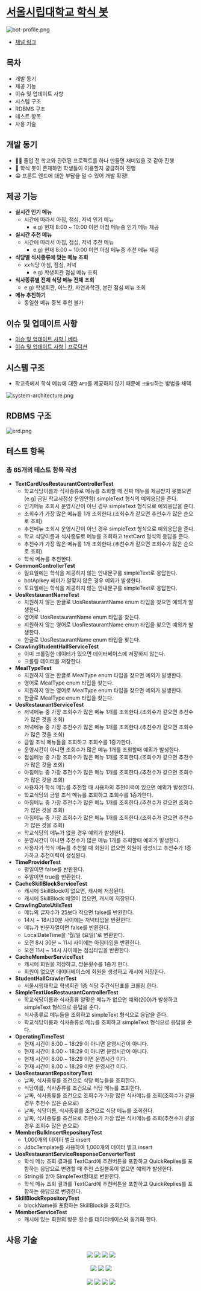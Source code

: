# [서울시립대학교 학식 봇](https://pf.kakao.com/_YVxdzG)

![bot-profile.png](docs%2Fimages%2Fbot-profile.png)
* [채널 링크](https://pf.kakao.com/_YVxdzG)

## 목차
* 개발 동기
* 제공 기능
* 이슈 및 업데이트 사항
* 시스템 구조
* RDBMS 구조
* 테스트 항목
* 사용 기술

## 개발 동기
* 👨‍🎓 졸업 전 학교와 관련된 프로젝트를 하나 만들면 재미있을 것 같아 진행
* 🤖 학식 봇이 존재하면 학생들이 이용할지 궁금하여 진행
* 😁 프론트 엔드에 대한 부담을 덜 수 있어 개발 확정!

## 제공 기능
* **실시간 인기 메뉴**
  * 시간에 따라서 아침, 점심, 저녁 인기 메뉴
    * e.g) 현재 8:00 ~ 10:00 이면 아침 메뉴중 인기 메뉴 제공
* **실시간 추천 메뉴**
  * 시간에 따라서 아침, 점심, 저녁 추천 메뉴
    *  e.g) 현재 8:00 ~ 10:00 이면 아침 메뉴중 추천 메뉴 제공
* **식당별 식사종류에 맞는 메뉴 조회**
  * xx식당 아침, 점심, 저녁
    * e.g) 학생회관 점심 메뉴 조회
* **식사종류별 전체 식당 메뉴 전체 조회**
  * e.g) 학생회관, 아느칸, 자연과학관, 본관 점심 메뉴 조회
* **메뉴 추천하기**
  * 동일한 메뉴 중복 추천 불가

## 이슈 및 업데이트 사항
* [이슈 및 업데이트 사항 | 베타](docs/BETA-UPDATE-REPORT.md)
* [이슈 및 업데이트 사항 | 프로덕션](docs/UPDATE-REPORT.md)

## 시스템 구조
* 학교측에서 학식 메뉴에 대한 `API`를 제공하지 않기 때문에 `크롤링`하는 방법을 채택

![system-architecture.png](docs%2Fimages%2Fsystem-architecture.png)


## RDBMS 구조
![erd.png](docs%2Fimages%2Ferd.png)

## 테스트 항목
### 총 65개의 테스트 항목 작성
* **TextCardUosRestaurantControllerTest**
  * 학교식당이름과 식사종류로 메뉴를 조회할 때 진짜 메뉴를 제공받지 못했으면(e.g] 금일 학교사정상 운영안함) simpleText 형식의 예외응답을 준다.
  * 인기메뉴 조회시 운영시간이 아닌 경우 simpleText 형식으로 예외응답을 준다.
  * 조회수가 가장 많은 메뉴를 1개 조회한다.(조회수가 같으면 추천수가 많은 순으로 조회)
  * 추천메뉴 조회시 운영시간이 아닌 경우 simpleText 형식으로 예외응답을 준다.
  * 학교 식당이름과 식사종류로 메뉴를 조회하고 textCard 형식의 응답을 준다.
  * 추천수가 가장 많은 메뉴를 1개 조회한다.(추천수가 같으면 조회수가 많은 순으로 조회)
  * 학식 메뉴를 추천한다.
* **CommonControllerTest**
  * 일요일에는 학식을 제공하지 않는 안내문구를 simpleText로 응답한다.
  * botApikey 헤더가 알맞지 않은 경우 예외가 발생한다.
  * 토요일에는 학식을 제공하지 않는 안내문구를 simpleText로 응답한다.
* **UosRestaurantNameTest**
  * 지원하지 않는 한글로 UosRestaurantName enum 타입을 찾으면 예외가 발생한다.
  * 영어로 UosRestaurantName enum 타입을 찾는다.
  * 지원하지 않는 영어로 UosRestaurantName enum 타입을 찾으면 예외가 발생한다.
  * 한글로 UosRestaurantName enum 타입을 찾는다.
* **CrawlingStudentHallServiceTest**
  * 이미 크롤링한 데이터가 있으면 데이터베이스에 저장하지 않는다.
  * 크롤링 데이터를 저장한다.
* **MealTypeTest**
  * 지원하지 않는 한글로 MealType enum 타입을 찾으면 예외가 발생한다.
  * 영어로 MealType enum 타입을 찾는다.
  * 지원하지 않는 영어로 MealType enum 타입을 찾으면 예외가 발생한다.
  * 한글로 MealType enum 타입을 찾는다.
* **UosRestaurantServiceTest**
  * 저녁메뉴 중 가장 조회수가 많은 메뉴 1개를 조회한다.(조회수가 같으면 추천수가 많은 것을 조회)
  * 저녁메뉴 중 가장 추천수가 많은 메뉴 1개를 조회한다.(추천수가 같으면 조회수가 많은 것을 조회)
  * 금일 조식 메뉴들을 조회하고 조회수를 1증가한다.
  * 운영시간이 아니면 조회수가 많은 메뉴 1개를 조회할때 예외가 발생한다.
  * 점심메뉴 중 가장 조회수가 많은 메뉴 1개를 조회한다.(조회수가 같으면 추천수가 많은 것을 조회)
  * 아침메뉴 중 가장 추천수가 많은 메뉴 1개를 조회한다.(추천수가 같으면 조회수가 많은 것을 조회)
  * 사용자가 학식 메뉴를 추천할 때 사용자의 추천이력이 있으면 예외가 발생한다.
  * 학교식당의 금일 조식 메뉴를 조회하고 조회수를 1증가한다.
  * 아침메뉴 중 가장 추천수가 많은 메뉴 1개를 조회한다.(추천수가 같으면 조회수가 많은 것을 조회)
  * 아침메뉴 중 가장 조회수가 많은 메뉴 1개를 조회한다.(조회수가 같으면 추천수가 많은 것을 조회)
  * 학교식당의 메뉴가 없을 경우 예외가 발생한다.
  * 운영시간이 아니면 추천수가 많은 메뉴 1개를 조회할때 예외가 발생한다.
  * 사용자가 학식 메뉴를 추천할 때 회원이 없으면 회원이 생성되고 추천수가 1증가하고 추천이력이 생성된다.
* **TimeProviderTest**
  * 평일이면 false를 반환한다.
  * 주말이면 true를 반환한다.
* **CacheSkillBlockServiceTest**
  * 캐시에 SkillBlock이 없으면, 캐시에 저장된다.
  * 캐시에 SkillBlock 배열이 없으면, 캐시에 저장된다.
* **CrawlingDateUtilsTest**
  * 메뉴의 글자수가 25보다 작으면 false를 반환한다.
  * 14시 ~ 18시30분 사이에는 저녁타입을 반환한다.
  * 메뉴가 빈문자열이면 false를 반환한다.
  * LocalDateTime을 '월/일 (요일)'로 변환한다.
  * 오전 8시 30분 ~ 11시 사이에는 아침타입을 반환한다.
  * 오전 11시 ~ 14시 사이에는 점심타입을 반환한다.
* **CacheMemberServiceTest**
  * 캐시에 회원을 저장하고, 방문횟수를 1증가 한다.
  * 회원이 없으면 데이터베이스에 회원을 생성하고 캐시에 저장한다.
* **StudentHallCrawlerTest**
  * 서울시립대학교 학생회관 1층 식당 주간식단표를 크롤링 한다.
* **SimpleTextUosRestaurantControllerTest**
  * 학교식당이름과 식사종류 알맞은 메뉴가 없으면 예외(200)가 발생하고 simpleText 형식으로 응답을 준다.
  * 식사종류로 메뉴들을 조회하고 simpleText 형식으로 응답을 준다.
  * 학교식당이름과 식사종류로 메뉴를 조회하고 simpleText 형식으로 응답을 준다.
* **OperatingTimeTest**
  * 현재 시간이 8:00 ~ 18:29 이 아니면 운영시간이 아니다.
  * 현재 시간이 8:00 ~ 18:29 이 아니면 운영시간이 아니다.
  * 현재 시간이 8:00 ~ 18:29 이면 운영시간 이다.
  * 현재 시간이 8:00 ~ 18:29 이면 운영시간 이다.
* **UosRestaurantRepositoryTest**
  * 날짜, 식사종류를 조건으로 식당 메뉴들을 조회한다.
  * 식당이름, 식사종류를 조건으로 식당 메뉴를 조회한다.
  * 날짜, 식사종류를 조건으로 조회수가 가장 많은 식사메뉴를 조회(조회수가 같을 경우 추천수 많은 순으로)
  * 날짜, 식당이름, 식사종류를 조건으로 식당 메뉴를 조회한다.
  * 날짜, 식사종류를 조건으로 추천수가 가장 많은 식사메뉴를 조회(추천수가 같을 경우 조회수 많은 순으로)
* **MemberBulkInsertRepositoryTest**
  * 1,000개의 데이터 벌크 insert
  * JdbcTemplate를 사용하여 1,000개의 데이터 벌크 insert
* **UosRestaurantServiceResponseConverterTest**
  * 학식 메뉴 조회 결과를 TextCard에 추천버튼을 포함하고 QuickReplies를 포함하는 응답으로 변경할 때 추천 스킬블록이 없으면 예외가 발생한다.
  * String을 받아 SimpleText형태로 변환한다.
  * 학식 메뉴 조회 결과를 TextCard에 추천버튼을 포함하고 QuickReplies를 포함하는 응답으로 변경한다.
* **SkillBlockRepositoryTest**
  * blockName을 포함하는 SkillBlock을 조회한다.
* **MemberServiceTest**
  * 캐시에 있는 회원의 방문 횟수를 데이터베이스와 동기화 한다.


## 사용 기술

<div align="center">
<img src="https://img.shields.io/badge/java-007396?style=for-the-badge&logo=java&logoColor=white">
<img src="https://img.shields.io/badge/junit5-25A162?style=for-the-badge&logo=junit5&logoColor=white">
<img src="https://img.shields.io/badge/spring_boot-6DB33F?style=for-the-badge&logo=springboot&logoColor=white">
<img src="https://img.shields.io/badge/spring data jpa-6DB33F?style=for-the-badge&logo=springboot&logoColor=white">
<br /><br />

<img src="https://img.shields.io/badge/maridaDB-003545?style=for-the-badge&logo=mariadb&logoColor=white">
<img src="https://img.shields.io/badge/H2_Database-1F305F?style=for-the-badge&logo=H2DB&logoColor=white">
<img src="https://img.shields.io/badge/Redis-DC382D?style=for-the-badge&logo=redis&logoColor=white">
<br /><br />

<img src="https://img.shields.io/badge/amazon_ec2-FF9900?style=for-the-badge&logo=amazonec2&logoColor=white">
<img src="https://img.shields.io/badge/amazon_rds-527FFF?style=for-the-badge&logo=amazonrds&logoColor=white">
<img src="https://img.shields.io/badge/amazon_Elastic_Cache-4053D6?style=for-the-badge&logo=awselasticcache&logoColor=white">
<img src="https://img.shields.io/badge/docker-2496ED?style=for-the-badge&logo=docker&logoColor=white">
</div>
<br />